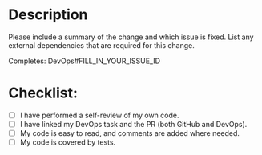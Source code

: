 # Description

Please include a summary of the change and which issue is fixed. 
List any external dependencies that are required for this change.

Completes: DevOps#FILL_IN_YOUR_ISSUE_ID

# Checklist:

- [ ] I have performed a self-review of my own code.
- [ ] I have linked my DevOps task and the PR (both GitHub and DevOps).
- [ ] My code is easy to read, and comments are added where needed.
- [ ] My code is covered by tests.
